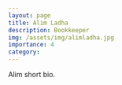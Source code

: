```yaml
---
layout: page
title: Alim Ladha
description: Bookkeeper
img: /assets/img/alimladha.jpg
importance: 4
category: 
---
```


Alim short bio.

